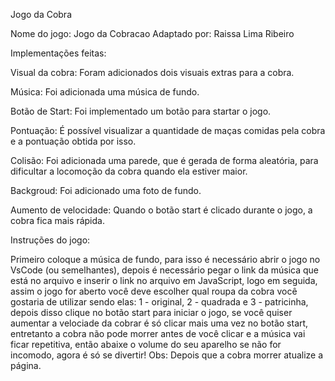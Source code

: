 Jogo da Cobra 

Nome do jogo: Jogo da Cobracao
Adaptado por: Raissa Lima Ribeiro

Implementações feitas:

Visual da cobra: Foram adicionados dois visuais extras para a cobra.

Música: Foi adicionada uma música de fundo.

Botão de Start: Foi implementado um botão para startar o jogo.

Pontuação: É possível visualizar a quantidade de maças comidas pela cobra e a pontuação obtida por isso.

Colisão: Foi adicionada uma parede, que é gerada de forma aleatória, para dificultar a locomoção da cobra quando ela estiver maior.

Backgroud: Foi adicionado uma foto de fundo.

Aumento de velocidade: Quando o botão start é clicado durante o jogo, a cobra fica mais rápida.


Instruções do jogo:

Primeiro coloque a música de fundo, para isso é necessário abrir o jogo no VsCode (ou semelhantes), depois é necessário pegar o link da música que está no arquivo e inserir o link no arquivo em JavaScript, logo em seguida, assim o jogo for aberto você deve escolher qual roupa da cobra você gostaria de utilizar sendo elas: 1 - original, 2 - quadrada e 3 - patricinha, depois disso clique no botão start para iniciar o jogo, se você quiser aumentar a velociade da cobrar é só clicar mais uma vez no botão start, entretanto a cobra não pode morrer antes de você clicar e a música vai ficar repetitiva, então abaixe o volume do seu aparelho se não for incomodo, agora é só se divertir!
Obs: Depois que a cobra morrer atualize a página.
